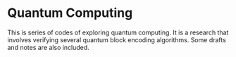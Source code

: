 # Quantum Computing
This is series of codes of exploring quantum computing. It is a research that involves verifying several quantum block encoding algorithms.
Some drafts and notes are also included.
